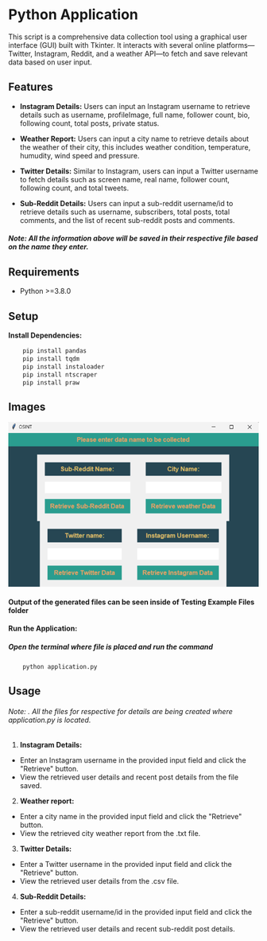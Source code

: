 # Python Application

This script is a comprehensive data collection tool using a graphical user interface (GUI) built with Tkinter. It interacts with several online platforms—Twitter, Instagram, Reddit, and a weather API—to fetch and save relevant data based on user input.

## Features

- **Instagram Details:** Users can input an Instagram username to retrieve details such as username, profileImage, full name, follower count, bio, following count, total posts, private status.

- **Weather Report:** Users can input a city name to retrieve details about the weather of their city, this includes weather condition, temperature, humudity, wind speed and pressure.

- **Twitter Details:** Similar to Instagram, users can input a Twitter username to fetch details such as screen name, real name, follower count, following count, and total tweets.

- **Sub-Reddit Details:** Users can input a sub-reddit username/id to retrieve details such as username, subscribers, total posts, total comments, and the list of recent sub-reddit posts and comments.

##### Note: All the information above will be saved in their respective file based on the name they enter. 

## Requirements

- Python >=3.8.0

## Setup

**Install Dependencies:**

        pip install pandas
        pip install tqdm
        pip install instaloader
        pip install ntscraper
        pip install praw
  
## Images

![](screenshots/mainWindow.png)

#### Output of the generated files can be seen inside of Testing Example Files folder

**Run the Application:**
##### Open the terminal where file is placed and run the command 

        python application.py 

## Usage
###### Note: . All the files for respective for details are being created where application.py is located. 
1. **Instagram Details:**
- Enter an Instagram username in the provided input field and click the "Retrieve" button.
- View the retrieved user details and recent post details from the file saved.

2. **Weather report:**
- Enter a city name in the provided input field and click the "Retrieve" button.
- View the retrieved city weather report from the .txt file.

3. **Twitter Details:**
- Enter a Twitter username in the provided input field and click the "Retrieve" button.
- View the retrieved user details from the .csv file.

4. **Sub-Reddit Details:**
- Enter a sub-reddit username/id in the provided input field and click the "Retrieve" button.
- View the retrieved user details and recent sub-reddit post details.

